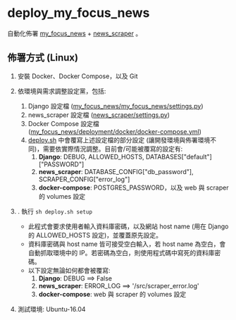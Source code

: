 # deploy_my_focus_news

自動化佈署 [my_focus_news](https://github.com/gn01842919/my_focus_news) + [news_scraper](https://github.com/gn01842919/news_scraper) 。


## 佈署方式 (Linux)

1. 安裝 Docker、Docker Compose，以及 Git

2. 依環境與需求調整設定黨，包括:
    1. Django 設定檔 ([my_focus_news/my_focus_news/settings.py](https://github.com/gn01842919/my_focus_news/settings.py))
    2. news_scraper 設定檔 ([news_scraper/settings.py](https://github.com/gn01842919/news_scraper/blob/master/settings.py))
    3. Docker Compose 設定檔 ([my_focus_news/deployment/docker/docker-compose.yml](./docker/docker-compose.yml))
    4. [deploy.sh](./deploy.sh) 中會覆寫上述設定檔的部分設定 (讓開發環境與佈署環境不同)，需要依實際情況調整。目前會/可能被覆寫的設定有:
          1. **Django**: DEBUG, ALLOWED_HOSTS, DATABASES["default"]["PASSWORD"]
          2. **news_scraper**: DATABASE_CONFIG["db_password"], SCRAPER_CONFIG["error_log"]
          3. **docker-compose**: POSTGRES_PASSWORD，以及 web 與 scraper 的 volumes 設定

3. . 執行 `sh deploy.sh setup`
    - 此程式會要求使用者輸入資料庫密碼，以及網站 host name (用在 Django 的 ALLOWED_HOSTS 設定)，並覆蓋原先設定。
    - 資料庫密碼與 host name 皆可接受空白輸入，若 host name 為空白，會自動抓取環境中的 IP。若密碼為空白，則使用程式碼中寫死的資料庫密碼。
    - 以下設定無論如何都會被覆寫:
        1. **Django**: DEBUG ==> False
        2. **news_scraper**: ERROR_LOG ==> '/src/scraper_error.log'
        3. **docker-compose**: web 與 scraper 的 volumes 設定

7. 測試環境: Ubuntu-16.04
